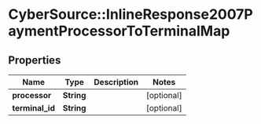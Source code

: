 # CyberSource::InlineResponse2007PaymentProcessorToTerminalMap

## Properties
Name | Type | Description | Notes
------------ | ------------- | ------------- | -------------
**processor** | **String** |  | [optional] 
**terminal_id** | **String** |  | [optional] 


